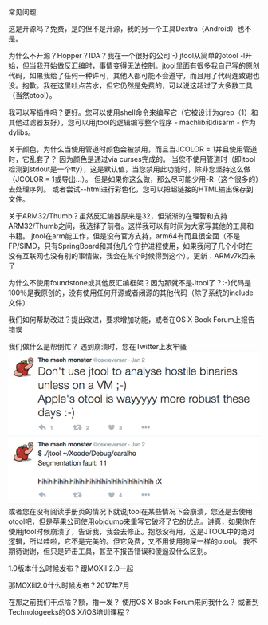 常见问题

这是开源吗？免费，是的但不是开源，我的另一个工具Dextra（Android）也不是。

为什么不开源？Hopper？IDA？我在一个很好的公司:-) jtool从简单的otool -l开始，但当我开始做反汇编时，事情变得无法控制。jtool里面有很多我自己写的原创代码，如果我给了任何一种许可，其他人都可能不会遵守，而且用了代码连致谢也没。抱歉。我在这里吐点苦水，但它仍然是免费的，可以说这超过了大多数工具（当然otool）。

我可以写插件吗？更好。您可以使用shell命令来编写它（它被设计为grep（1）和其他过滤器友好），您可以用jtool的逻辑编写整个程序 -  machlib和disarm - 作为dylibs。

关于颜色，为什么当使用管道时颜色会被禁用，而且当JCOLOR = 1并且使用管道时，它乱套了？ 因为颜色是通过via curses完成的。 当您不使用管道时（即jtool检测到stdout是一个tty），这是默认值，当您禁用此功能时，除非您坚持这么做（JCOLOR = 1或导出...）。 但是如果你这么做，那么尽可能少用-R（这个很多的）去处理序列。 或者尝试--html进行彩色化，您可以把超链接的HTML输出保存到文件。
 
关于ARM32/Thumb？虽然反汇编器原来是32，但渐渐的在理智和支持ARM32/Thumb之间，我选择了前者。这样我可以有时间为大家写其他的工具和书籍。 jtool在arm能工作，但是没有官方支持，arm64有而且很全面（不是FP/SIMD，只有SpringBoard和其他几个守护进程使用，如果我闲了几个小时在没有互联网也没有别的事情做，我会在某个时候得到这个）。更新：ARMv7k回来了

为什么不使用foundstone或其他反汇编框架？因为那就不是Jtool了？:-)代码是100％是我原创的，没有使用任何开源或者闭源的其他代码（除了系统的include文件）

我们如何帮助改进？提出改进，要求增加功能，或者在OS X Book Forum上报告错误

我们做什么是帮倒忙？
遇到崩溃时，您在Twitter上发牢骚
![Alt text](./1497343730242.png)
或者您在没有阅读手册页的情况下就说jtool在某些情况下会崩溃，您还是去使用otool吧，但是苹果公司使用objdump来重写它破坏了它的优点。讲真，如果你在使用jtool时候崩溃了，告诉我，我会去修正。抱怨没有用，这是JTOOL中的绝对逻辑，所以哇啦，它不是完美的。但它免费，又不用使用狗屎一样的otool。 我不期待谢谢，但只是砰击工具，甚至不报告错误和傻逼没什么区别。

1.0版本什么时候发布？跟MOXiI 2.0一起

那MOXIiI2.0什么时候发布？2017年7月

在那之前我们干点啥？额，撸一发？ 使用OS X Book Forum来问我什么？ 或者到Technologeeks的OS X/iOS培训课程？